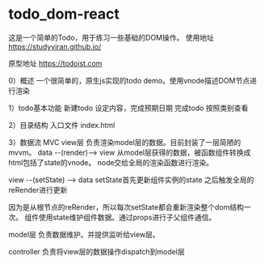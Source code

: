 # todo_dom-react
这是一个简单的Todo，用于练习一些基础的DOM操作。
使用地址
https://studyyiran.github.io/

原型地址
https://todoist.com

0）概述
一个很简单的，原生js实现的todo demo。使用vnode描述DOM节点进行渲染

1）todo基本功能
新建todo
设定内容，完成预期日期
完成todo
按照类别查看

2）目录结构
入口文件
index.html

3）数据流
MVC
view层
负责渲染model层的数据。目前封装了一层简陋的mvvm。
data --(render)--> view
从model层获得的数据，被函数组件转换成html包括了state的vnode。
node交给全局的渲染函数进行渲染。

view --(setState) --> data
setState首先更新组件实例的state
之后触发全局的reRender进行更新

因为是从根节点的reRender，所以每次setState都会重新渲染整个dom结构一次。
组件使用state维护组件数据。通过props进行子父组件通信。

model层
负责数据维护。并提供监听给view层。

controller
负责将view层的数据操作dispatch到model层



